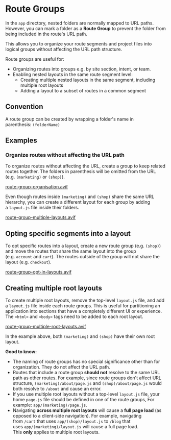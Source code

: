 # Route Groups

In the `app` directory, nested folders are normally mapped to URL paths. However, you can mark a folder as a **Route Group** to prevent the folder from being included in the route's URL path.

This allows you to organize your route segments and project files into logical groups without affecting the URL path structure.

Route groups are useful for:

- Organizing routes into groups e.g. by site section, intent, or team.
- Enabling nested layouts in the same route segment level:
    - Creating multiple nested layouts in the same segment, including multiple root layouts
    - Adding a layout to a subset of routes in a common segment

## Convention

A route group can be created by wrapping a folder's name in parenthesis: `(folderName)`

## Examples

### Organize routes without affecting the URL path

To organize routes without affecting the URL, create a group to keep related routes together. The folders in parenthesis will be omitted from the URL (e.g. `(marketing)` or `(shop)`).

[route-group-organisation.avif](Route%20Groups%201b2aeacbb2998103ae04c0b5ea1c3439/route-group-organisation.avif)

Even though routes inside `(marketing)` and `(shop)` share the same URL hierarchy, you can create a different layout for each group by adding a `layout.js` file inside their folders.

[route-group-multiple-layouts.avif](Route%20Groups%201b2aeacbb2998103ae04c0b5ea1c3439/route-group-multiple-layouts.avif)

## Opting specific segments into a layout

To opt specific routes into a layout, create a new route group (e.g. `(shop)`) and move the routes that share the same layout into the group (e.g. `account` and `cart`). The routes outside of the group will not share the layout (e.g. `checkout`).

[route-group-opt-in-layouts.avif](Route%20Groups%201b2aeacbb2998103ae04c0b5ea1c3439/route-group-opt-in-layouts.avif)

## Creating multiple root layouts

To create multiple root layouts, remove the top-level `layout.js` file, and add a `layout.js` file inside each route groups. This is useful for partitioning an application into sections that have a completely different UI or experience. The `<html>` and `<body>` tags need to be added to each root layout.

[route-group-multiple-root-layouts.avif](Route%20Groups%201b2aeacbb2998103ae04c0b5ea1c3439/route-group-multiple-root-layouts.avif)

In the example above, both `(marketing)` and `(shop)` have their own root layout.

**Good to know:**

- The naming of route groups has no special significance other than for organization. They do not affect the URL path.
- Routes that include a route group **should not** resolve to the same URL path as other routes. For example, since route groups don't affect URL structure, `(marketing)/about/page.js` and `(shop)/about/page.js` would both resolve to `/about` and cause an error.
- If you use multiple root layouts without a top-level `layout.js` file, your home `page.js` file should be defined in one of the route groups, For example: `app/(marketing)/page.js`.
- Navigating **across multiple root layouts** will cause a **full page load** (as opposed to a client-side navigation). For example, navigating from `/cart` that uses `app/(shop)/layout.js` to `/blog` that uses `app/(marketing)/layout.js` will cause a full page load. This **only** applies to multiple root layouts.
